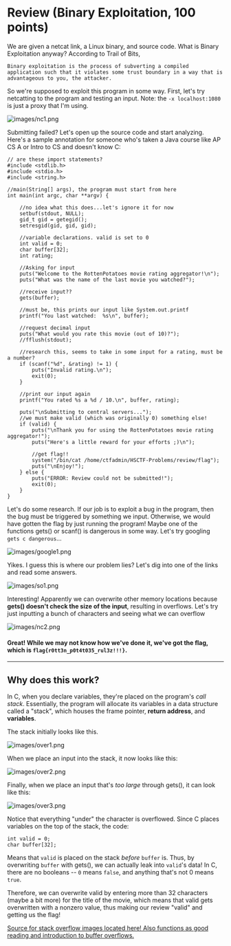 # Review (Binary Exploitation, 100 points)

We are given a netcat link, a Linux binary, and source code. What is Binary Exploitation anyway? According to Trail of Bits, 
```
Binary exploitation is the process of subverting a compiled application such that it violates some trust boundary in a way that is advantageous to you, the attacker.
```

So we're supposed to exploit this program in some way. First, let's try netcatting to the program and testing an input. Note: the `-x localhost:1080` is just a proxy that I'm using.

![images/nc1.png](images/nc1.png)

Submitting failed? Let's open up the source code and start analyzing. Here's a sample annotation for someone who's taken a Java course like AP CS A or Intro to CS and doesn't know C:

```
// are these import statements?
#include <stdlib.h>
#include <stdio.h>
#include <string.h>

//main(String[] args), the program must start from here
int main(int argc, char **argv) {

	//no idea what this does...let's ignore it for now
	setbuf(stdout, NULL);
	gid_t gid = getegid();
	setresgid(gid, gid, gid);

	//variable declarations. valid is set to 0
	int valid = 0;
	char buffer[32];
	int rating;

	//Asking for input
	puts("Welcome to the RottenPotatoes movie rating aggregator!\n");
	puts("What was the name of the last movie you watched?");
	
    //receive input??
    gets(buffer);
    
    //must be, this prints our input like System.out.printf
	printf("You last watched:  %s\n", buffer);
    
    //request decimal input
	puts("What would you rate this movie (out of 10)?");
	//fflush(stdout);
    
    //research this, seems to take in some input for a rating, must be a number?
	if (scanf("%d", &rating) != 1) {
		puts("Invalid rating.\n");
		exit(0);
	}
    
    //print our input again
	printf("You rated %s a %d / 10.\n", buffer, rating);
	
    puts("\nSubmitting to central servers...");
	//we must make valid (which was originally 0) something else!
    if (valid) {
		puts("\nThank you for using the RottenPotatoes movie rating aggregator!");
		puts("Here's a little reward for your efforts ;)\n");
        
        //get flag!!
		system("/bin/cat /home/ctfadmin/HSCTF-Problems/review/flag");
		puts("\nEnjoy!");
	} else {
		puts("ERROR: Review could not be submitted!");
		exit(0);
	}
}

```




Let's do some research. If our job is to exploit a bug in the program, then the bug must be triggered by something we input. Otherwise, we would have gotten the flag by just running the program! Maybe one of the functions gets() or scanf() is dangerous in some way. Let's try googling `gets c dangerous`...

![images/google1.png](images/google1.png)

Yikes. I guess this is where our problem lies? Let's dig into one of the links and read some answers.

![images/so1.png](images/so1.png)

Interesting! Apparently we can overwrite other memory locations because **gets() doesn't check the size of the input**, resulting in overflows. Let's try just inputting a bunch of characters and seeing what we can overflow

![images/nc2.png](images/nc2.png)

#### Great! While we may not know how we've done it, we've got the flag, which is `flag{r0tt3n_p0t4t035_rul3z!!!}`.

-----

## Why does this work?


In C, when you declare variables, they're placed on the program's *call stack*. Essentially, the program will allocate its variables in a data structure called a "stack", which houses the frame pointer, **return address**, and **variables**.

The stack initially looks like this.

![images/over1.png](images/over1.png)

When we place an input into the stack, it now looks like this:

![images/over2.png](images/over2.png)

Finally, when we place an input that's *too large* through gets(), it can look like this:

![images/over3.png](images/over3.png)

Notice that everything "under" the character is overflowed. Since C places variables on the top of the stack, the code:

```
int valid = 0;
char buffer[32];
```

Means that `valid` is placed on the stack *before* `buffer` is. Thus, by overwriting `buffer` with gets(), we can actually leak into `valid`'s data! In C, there are no booleans -- `0` means `false`, and anything that's not 0 means `true`. 

Therefore, we can overwrite valid by entering more than 32 characters (maybe a bit more) for the title of the movie, which means that valid gets overwritten with a nonzero value, thus making our review "valid" and getting us the flag!

[Source for stack overflow images located here! Also functions as good reading and introduction to buffer overflows.](https://en.wikipedia.org/wiki/Stack_buffer_overflow)